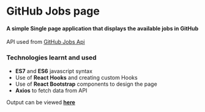 # GitHub Jobs page

#### A simple Single page application that displays the available jobs in GitHub

API used from [GitHub Jobs Api](https://jobs.github.com/api)

### Technologies learnt and used

- **ES7** and **ES6** javascript syntax
- Use of **React Hooks** and creating custom Hooks
- Use of **React Bootstrap** components to design the page
- **Axios** to fetch data from API

Output can be viewed [**here**](https://mohankumar27.github.io/github-jobs/)
